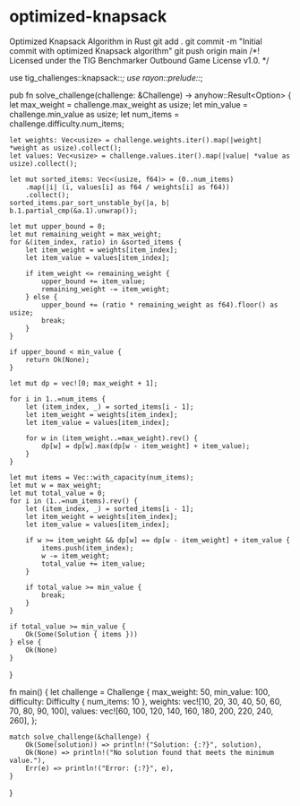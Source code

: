 # optimized-knapsack
Optimized Knapsack Algorithm in Rust
git add .
git commit -m "Initial commit with optimized Knapsack algorithm"
git push origin main
/*!
Licensed under the TIG Benchmarker Outbound Game License v1.0.
*/

use tig_challenges::knapsack::*;
use rayon::prelude::*;

pub fn solve_challenge(challenge: &Challenge) -> anyhow::Result<Option<Solution>> {
    let max_weight = challenge.max_weight as usize;
    let min_value = challenge.min_value as usize;
    let num_items = challenge.difficulty.num_items;

    let weights: Vec<usize> = challenge.weights.iter().map(|weight| *weight as usize).collect();
    let values: Vec<usize> = challenge.values.iter().map(|value| *value as usize).collect();

    let mut sorted_items: Vec<(usize, f64)> = (0..num_items)
        .map(|i| (i, values[i] as f64 / weights[i] as f64))
        .collect();
    sorted_items.par_sort_unstable_by(|a, b| b.1.partial_cmp(&a.1).unwrap());

    let mut upper_bound = 0;
    let mut remaining_weight = max_weight;
    for &(item_index, ratio) in &sorted_items {
        let item_weight = weights[item_index];
        let item_value = values[item_index];

        if item_weight <= remaining_weight {
            upper_bound += item_value;
            remaining_weight -= item_weight;
        } else {
            upper_bound += (ratio * remaining_weight as f64).floor() as usize;
            break;
        }
    }

    if upper_bound < min_value {
        return Ok(None);
    }

    let mut dp = vec![0; max_weight + 1];

    for i in 1..=num_items {
        let (item_index, _) = sorted_items[i - 1];
        let item_weight = weights[item_index];
        let item_value = values[item_index];

        for w in (item_weight..=max_weight).rev() {
            dp[w] = dp[w].max(dp[w - item_weight] + item_value);
        }
    }

    let mut items = Vec::with_capacity(num_items);
    let mut w = max_weight;
    let mut total_value = 0;
    for i in (1..=num_items).rev() {
        let (item_index, _) = sorted_items[i - 1];
        let item_weight = weights[item_index];
        let item_value = values[item_index];

        if w >= item_weight && dp[w] == dp[w - item_weight] + item_value {
            items.push(item_index);
            w -= item_weight;
            total_value += item_value;
        }

        if total_value >= min_value {
            break;
        }
    }

    if total_value >= min_value {
        Ok(Some(Solution { items }))
    } else {
        Ok(None)
    }
}

fn main() {
    let challenge = Challenge {
        max_weight: 50,
        min_value: 100,
        difficulty: Difficulty { num_items: 10 },
        weights: vec![10, 20, 30, 40, 50, 60, 70, 80, 90, 100],
        values: vec![60, 100, 120, 140, 160, 180, 200, 220, 240, 260],
    };
    
    match solve_challenge(&challenge) {
        Ok(Some(solution)) => println!("Solution: {:?}", solution),
        Ok(None) => println!("No solution found that meets the minimum value."),
        Err(e) => println!("Error: {:?}", e),
    }
}
